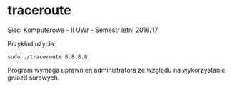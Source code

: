 # traceroute
Sieci Komputerowe - II UWr - Semestr letni 2016/17

Przykład użycia:

    sudo ./traceroute 8.8.8.8

Program wymaga uprawnień administratora ze względu na wykorzystanie gniazd surowych.
